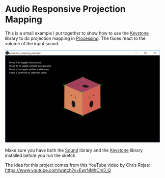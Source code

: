 # Audio Responsive Projection Mapping

This is a small example I put together to show how to use the [Keystone](https://fh-potsdam.github.io/doing-projection-mapping/processing-keystone/) library to do projection mapping in [Processing](https://processing.org/). The faces react to the volume of the input sound.

<img src="assets/screenshot.png">

Make sure you have both the [Sound](https://processing.org/reference/libraries/sound/) library and the [Keystone](https://fh-potsdam.github.io/doing-projection-mapping/processing-keystone/) library installed before you run the sketch.

The idea for this project comes from this YouTube video by Chris Rojas: https://www.youtube.com/watch?v=EwrNMhCm5_Q